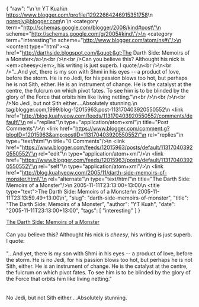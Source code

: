 {
  "raw": "<entry>\n  <author>\n    <name>YT Kuah</name>\n    <uri>https://www.blogger.com/profile/12922664246915351758</uri>\n    <email>noreply@blogger.com</email>\n  </author>\n  <category term=\"http://schemas.google.com/blogger/2008/kind#post\"\n    scheme=\"http://schemas.google.com/g/2005#kind\"/>\n  <category term=\"interesting\"\n    scheme=\"http://www.blogger.com/atom/ns#\"/>\n  <content type=\"html\">&lt;a href=&quot;http://darthside.blogspot.com/&quot;&gt;The Darth Side: Memoirs of a Monster&lt;/a&gt;\n&lt;br /&gt;\n&lt;br /&gt;Can you believe this? Althought his nick is &lt;em&gt;cheesy&lt;/em&gt;, his writing is just superb. I quote:\n&lt;br /&gt;\n&lt;br /&gt;&quot;...And yet, there is my son with Shmi in his eyes -- a product of love, before the storm. He is no Jedi, for his passion blows too hot, but perhaps he is not Sith, either. He is an instrument of change. He is the catalyst at the centre, the fulcrum on which pivot fates. To see him is to be blinded by the glory of the Force that orbits him like living netting.&quot;\n&lt;br /&gt;\n&lt;br /&gt;\n&lt;br /&gt;No Jedi, but not Sith either....Absolutely stunning.</content>\n  <id>tag:blogger.com,1999:blog-12015963.post-113170403920550552</id>\n  <link href=\"http://blog.kuahyeow.com/feeds/113170403920550552/comments/default\"\n    rel=\"replies\"\n    type=\"application/atom+xml\"\n    title=\"Post Comments\"/>\n  <link href=\"https://www.blogger.com/comment.g?blogID=12015963&amp;postID=113170403920550552\"\n    rel=\"replies\"\n    type=\"text/html\"\n    title=\"0 Comments\"/>\n  <link href=\"https://www.blogger.com/feeds/12015963/posts/default/113170403920550552\"\n    rel=\"edit\"\n    type=\"application/atom+xml\"/>\n  <link href=\"https://www.blogger.com/feeds/12015963/posts/default/113170403920550552\"\n    rel=\"self\"\n    type=\"application/atom+xml\"/>\n  <link href=\"http://blog.kuahyeow.com/2005/11/darth-side-memoirs-of-monster.html\"\n    rel=\"alternate\"\n    type=\"text/html\"\n    title=\"The Darth Side: Memoirs of a Monster\"/>\n  <published>2005-11-11T23:13:00+13:00</published>\n  <title type=\"text\">The Darth Side: Memoirs of a Monster</title>\n  <updated>2005-11-11T23:13:59.49+13:00</updated>\n</entry>",
  "slug": "darth-side-memoirs-of-monster",
  "title": "The Darth Side: Memoirs of a Monster",
  "author": "YT Kuah",
  "date": "2005-11-11T23:13:00+13:00",
  "tags": [
    "interesting"
  ]
}

<a href="http://darthside.blogspot.com/">The Darth Side: Memoirs of a Monster</a>
<br />
<br />Can you believe this? Althought his nick is <em>cheesy</em>, his writing is just superb. I quote:
<br />
<br />"...And yet, there is my son with Shmi in his eyes -- a product of love, before the storm. He is no Jedi, for his passion blows too hot, but perhaps he is not Sith, either. He is an instrument of change. He is the catalyst at the centre, the fulcrum on which pivot fates. To see him is to be blinded by the glory of the Force that orbits him like living netting."
<br />
<br />
<br />No Jedi, but not Sith either....Absolutely stunning.